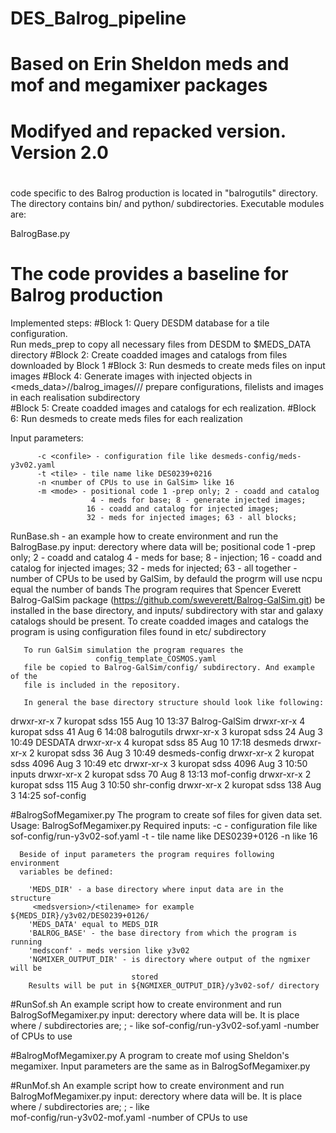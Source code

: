 # DES_Balrog_pipeline
# Based on Erin Sheldon meds and mof and megamixer packages
#
# Modifyed and repacked version. Version 2.0
#
#  

code specific to des Balrog production is located in
"balrogutils" directory. The directory contains bin/ and python/ subdirectories.
Executable modules are:

BalrogBase.py

# The code provides a baseline for Balrog production
Implemented steps:
#Block 1:
   Query DESDM database for a tile configuration.    
   Run meds_prep to copy all necessary files from DESDM to $MEDS_DATA directory
#Block 2:
   Create coadded images and catalogs from files downloaded by Block 1
#Block 3:
   Run desmeds to create meds files on input images
#Block 4:
   Generate images with injected objects in
   <meds_data>/<medsconf>/balrog_images/<realisation>/<medsconf>/<tilename> 
   prepare configurations, filelists and images in each realisation subdirectory   
#Block 5:
   Create coadded images and catalogs for ech realization.
#Block 6:
   Run desmeds to create meds files for each realization

Input parameters:

          -c <confile> - configuration file like desmeds-config/meds-y3v02.yaml
          -t <tile> - tile name like DES0239+0216
          -n <number of CPUs to use in GalSim> like 16
          -m <mode> - positional code 1 -prep only; 2 - coadd and catalog 
                      4 - meds for base; 8 - generate injected images;
                     16 - coadd and catalog for injected images;
                     32 - meds for injected images; 63 - all blocks;

RunBase.sh - an example how to create environment and run the BalrogBase.py
           input: <meds base> derectory where data will be;
                   <tilename>
                   <mode> positional code 1 -prep only; 2 - coadd and catalog 
	                4 - meds for base; 8 - injection; 16 - coadd and catalog                         for injected images; 
	                32 - meds for injected; 63 - all together
                   <ncpu> - number of CPUs to be used by GalSim, by defauld the progrm will use
                            ncpu equal the number of bands
       The program requires that Spencer Everett Balrog-GalSim package
         (https://github.com/sweverett/Balrog-GalSim.git) be
       installed in the base directory, and inputs/ subdirectory with star and
       galaxy catalogs should be present.
       To create coadded images and catalogs the program is using configuration
       files found in etc/ subdirectory

       To run GalSim simulation the program requares the
                       config_template_COSMOS.yaml
       file be copied to Balrog-GalSim/config/ subdirectory. And example of the
       file is included in the repository.

       In general the base directory structure should look like following:
       
drwxr-xr-x 7 kuropat sdss     155 Aug 10 13:37 Balrog-GalSim
drwxr-xr-x 4 kuropat sdss      41 Aug  6 14:08 balrogutils
drwxr-xr-x 3 kuropat sdss      24 Aug  3 10:49 DESDATA
drwxr-xr-x 4 kuropat sdss      85 Aug 10 17:18 desmeds
drwxr-xr-x 2 kuropat sdss      36 Aug  3 10:49 desmeds-config
drwxr-xr-x 2 kuropat sdss    4096 Aug  3 10:49 etc
drwxr-xr-x 3 kuropat sdss    4096 Aug  3 10:50 inputs
drwxr-xr-x 2 kuropat sdss      70 Aug  8 13:13 mof-config
drwxr-xr-x 2 kuropat sdss     115 Aug  3 10:50 shr-config
drwxr-xr-x 2 kuropat sdss     138 Aug  3 14:25 sof-config


#BalrogSofMegamixer.py 
      The program to create sof files for given data set.
      Usage: BalrogSofMegamixer.py  <required inputs>
        Required inputs:
        -c <confile> - configuration file like sof-config/run-y3v02-sof.yaml
        -t <tile> - tile name like DES0239+0126
        -n <number of CPUs to use> like 16

      Beside of input parameters the program requires following environment 
      variables be defined:
        
        'MEDS_DIR' - a base directory where input data are in the structure
         <medsversion>/<tilename> for example ${MEDS_DIR}/y3v02/DES0239+0126/
        'MEDS_DATA' equal to MEDS_DIR 
        'BALROG_BASE' - the base directory from which the program is running
        'medsconf' - meds version like y3v02
        'NGMIXER_OUTPUT_DIR' - is directory where output of the ngmixer will be
                               stored
        Results will be put in ${NGMIXER_OUTPUT_DIR}/y3v02-sof/ directory


#RunSof.sh 
        An example script how to create environment and run
        BalrogSofMegamixer.py
        input: <meds base> derectory where data will be. It is place where 
                               <medsconf>/<tilename> subdirectories are;
                   <tilename>;
                   <mof configfuration file> - like
		     sof-config/run-y3v02-sof.yaml
                   <ncpu> -number of CPUs to use

#BalrogMofMegamixer.py 
         A program to create mof using Sheldon's megamixer.
         Input parameters are the same as in BalrogSofMegamixer.py

#RunMof.sh 
        An example script how to create environment and run
        BalrogMofMegamixer.py
        input: <meds base> derectory where data will be. It is place where 
                               <medsconf>/<tilename> subdirectories are;
                   <tilename>;
                   <mof configfuration file> - like  
		       mof-config/run-y3v02-mof.yaml
                   <ncpu> -number of CPUs to use
